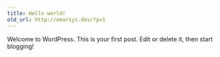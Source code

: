 ```yaml
---
title: Hello world!
old_url: http://emarsys.dev/?p=1
---
```

Welcome to WordPress. This is your first post. Edit or delete it, then start blogging!